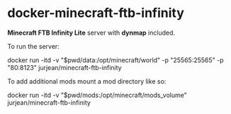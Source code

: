 docker-minecraft-ftb-infinity
=============================

__Minecraft FTB Infinity Lite__ server with __dynmap__ included.

To run the server:

  docker run -itd -v "$pwd/data:/opt/minecraft/world" -p "25565:25565" -p "80:8123" jurjean/minecraft-ftb-infinity

To add additional mods mount a mod directory like so:

  docker run -itd -v "$pwd/mods:/opt/minecraft/mods_volume" jurjean/minecraft-ftb-infinity
